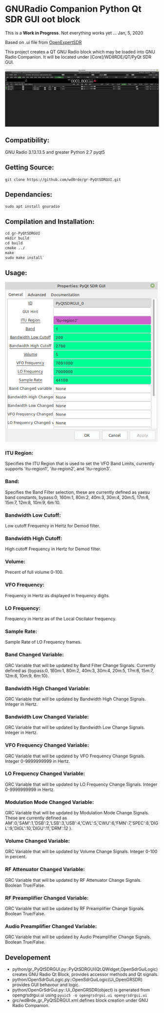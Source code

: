 # GNURadio Companion Python Qt SDR GUI oot block

This is a **Work in Progress**. Not everything works yet ... Jan, 5, 2020

Based on .ui file from [OpenExpertSDR](https://github.com/florintanasa/OpenExpertSDR)

This project creates a QT GNU Radio block which may be loaded into GNU Radio Companion. It will be located under [Core]/WD8RDE/QT/PyQt SDR GUI.

![PyQtSDRGUI-screenshot.png](https://github.com/wd8rde/gr-PyQtSDRGUI/blob/master/screenshots/PyQtSDRGUI-screenshot.png)

## Compatibility:
GNU Radio 3.13.13.5 and greater
Python 2.7
pyqt5

## Getting Source:
`git clone https://github.com/wd8rde/gr-PyQtSDRGUI.git`

## Dependancies:
`sudo apt install gnuradio`

## Compilation and Installation:
```
cd gr-PyQtSDRGUI
mkdir build
cd build
cmake ../
make
sudo make install`
```

## Usage:
![PyQtSDRGUI-properties-screenshot.png](https://github.com/wd8rde/gr-PyQtSDRGUI/blob/master/screenshots/PyQtSDRGUI-properties-screenshot.png)

### ITU Region:
Specifies the ITU Region that is used to set the VFO Band Limits, currently supports 'itu-region1', 'itu-region2', and 'itu-region3'.
### Band:
Specifies the Band Filter selection, these are currently defined as yaesu band constants, bypass:0, 160m:1, 80m:2, 40m:3, 30m:4, 20m:5, 17m:6, 15m:7, 12m:8, 10m:9, 6m:10.
### Bandwidth Low Cutoff:
Low cutoff Frequency in Hertz for Demod filter.
### Bandwidth High Cutoff:
High cutoff Frequency in Hertz for Demod filter.
### Volume:
Precent of full volume 0-100.
### VFO Frequency:
Frequency in Hertz as displayed in frequency digits.
### LO Frequency:
Frequency in Hertz as of the Local Oscilator frequency.
### Sample Rate:
Sample Rate of LO Frequency frames.
### Band Changed Variable:
GRC Variable that will be updated by Band Filter Change Signals. Currently defined as {bypass:0, 160m:1, 80m:2, 40m:3, 30m:4, 20m:5, 17m:6, 15m:7, 12m:8, 10m:9, 6m:10}.
### Bandwidth High Changed Variable:
GRC Variable that will be updated by Bandwidth High Change Signals. Integer in Hertz.
### Bandwidth Low Changed Variable:
GRC Variable that will be updated by Bandwidth Low Change Signals. Integer in Hertz.
### VFO Frequency Changed Variable:
GRC Variable that will be updated by VFO Frequency Change Signals. Integer 0-9999999999 in Hertz.
### LO Frequency Changed Variable:
GRC Variable that will be updated by LO Frequency Change Signals. Integer 0-9999999999 in Hertz.
### Modulation Mode Changed Variable:
GRC Variable that will be updated by Modulation Mode Change Signals. These are currently defined as AM':0,'SAM':1,'DSB':2,'LSB':3,'USB':4,'CWL':5,'CWU':6,'FMN':7,'SPEC':8,'DIGL':9,'DIGL':10,'DIGU':11,'DRM':12 }.
### Volume Changed Variable:
GRC Variable that will be updated by Volume Change Signals. Integer 0-100 in percent.
### RF Attenuator Changed Variable:
GRC Variable that will be updated by RF Attenuator Change Signals. Boolean True/False.
### RF Preamplifier Changed Variable:
GRC Variable that will be updated by RF Preamplifier Change Signals. Boolean True/False.
### Audio Preamplifier Changed Variable:
GRC Variable that will be updated by Audio Preamplifier Change Signals. Boolean True/False.

## Developement
- python/gr_PyQtSDRGUI.py::PyQtSDRGUI(Qt.QWidget,OpenSdrGuiLogic) creates GNU Radio Qt Block, provides accessor methods and Qt signals.
- python/OpenSdrGuiLogic.py::OpenSdrGuiLogic(Ui_OpenGRSDR) provides GUI behavour and logic.
- python/OpenGrSdrGui.py::Ui_OpenGRSDR(object) is generated from opengrsdrgui.ui using `pyuic5 -o opengrsdrgui.ui opengrsdrgui.ui`
- grc/wd8rde_gr_PyQtSDRGUI.xml defines block creation under GNU Radio Companion.
